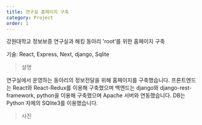 ```yaml
---
title: 연구실 홈페이지 구축
category: Project
order: 1
---
```


강원대학교 정보보증 연구실과 해킹 동아리 'root'를 위한 홈페이지 구축

기술: React, Express, Next, django, Sqlite

>설명

연구실에서 운영하는 동아리의 정보전달을 위해 홈페이지를 구축했습니다.
프론트엔드는 React와 React-Redux를 이용해 구축했으며 백엔드는 django와
django-rest-framework, python을 이용해 구축했으며 Apache 서버와 연동했습니다. DB는 Python 자체의 SQlite3를 이용했습니다.

>사진

